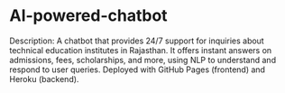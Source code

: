 # AI-powered-chatbot
Description: A chatbot that provides 24/7 support for inquiries about technical education institutes in Rajasthan. It offers instant answers on admissions, fees, scholarships, and more, using NLP to understand and respond to user queries. Deployed with GitHub Pages (frontend) and Heroku (backend).
